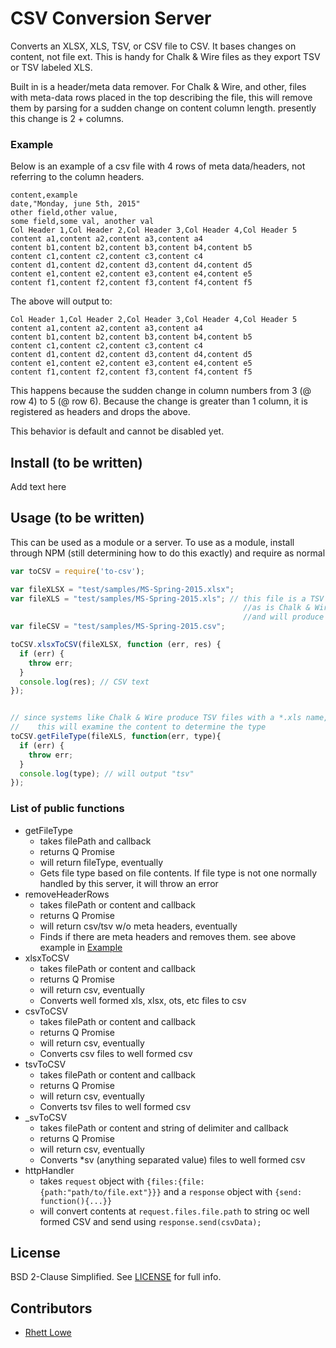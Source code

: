 # CSV Conversion Server
Converts an XLSX, XLS, TSV, or CSV file to CSV. It bases changes on content, not file ext. This is handy for Chalk \& Wire files as they export TSV or TSV labeled XLS.

Built in is a header/meta data remover. For Chalk & Wire, and other, files with meta-data rows placed in the top describing the file, this will remove them by parsing for a sudden change on content column length. presently this change is 2 + columns.

### Example

Below is an example of a csv file with 4 rows of meta data/headers, not referring to the column headers.

```
content,example
date,"Monday, june 5th, 2015"
other field,other value,
some field,some val, another val
Col Header 1,Col Header 2,Col Header 3,Col Header 4,Col Header 5
content a1,content a2,content a3,content a4
content b1,content b2,content b3,content b4,content b5
content c1,content c2,content c3,content c4
content d1,content d2,content d3,content d4,content d5
content e1,content e2,content e3,content e4,content e5
content f1,content f2,content f3,content f4,content f5
```

The above will output to:

```
Col Header 1,Col Header 2,Col Header 3,Col Header 4,Col Header 5
content a1,content a2,content a3,content a4
content b1,content b2,content b3,content b4,content b5
content c1,content c2,content c3,content c4
content d1,content d2,content d3,content d4,content d5
content e1,content e2,content e3,content e4,content e5
content f1,content f2,content f3,content f4,content f5
```

This happens because the sudden change in column numbers from 3 (@ row 4) to 5 (@ row 6). Because the change is greater than 1 column, it is registered as headers and drops the above.

This behavior is default and cannot be disabled yet.

## Install (to be written)
Add text here

## Usage (to be written)
This can be used as a module or a server. To use as a module, install through NPM (still determining how to do this exactly) and require as normal

```javascript
var toCSV = require('to-csv');

var fileXLSX = "test/samples/MS-Spring-2015.xlsx";
var fileXLS = "test/samples/MS-Spring-2015.xls"; // this file is a TSV file labeled *.xls, 
                                                    //as is Chalk & Wire's normal output 
                                                    //and will produce errors when put into toCSV.xlsxToCSV 
var fileCSV = "test/samples/MS-Spring-2015.csv";

toCSV.xlsxToCSV(fileXLSX, function (err, res) {
  if (err) {
    throw err;
  }
  console.log(res); // CSV text
});


// since systems like Chalk & Wire produce TSV files with a *.xls name, 
//    this will examine the content to determine the type
toCSV.getFileType(fileXLS, function(err, type){ 
  if (err) {
    throw err;
  }
  console.log(type); // will output "tsv"
});
```

### List of public functions
- getFileType 
  - takes filePath and callback 
  - returns Q Promise 
  - will return fileType, eventually 
  - Gets file type based on file contents. If file type is not one normally handled by this server, it will throw an error 
- removeHeaderRows 
  - takes filePath or content and callback 
  - returns Q Promise 
  - will return csv/tsv w/o meta headers, eventually 
  - Finds if there are meta headers and removes them. see above example in [Example](#example)
- xlsxToCSV
  - takes filePath or content and callback 
  - returns Q Promise 
  - will return csv, eventually 
  - Converts well formed xls, xlsx, ots, etc files to csv
- csvToCSV
  - takes filePath or content and callback 
  - returns Q Promise 
  - will return csv, eventually 
  - Converts csv files to well formed csv
- tsvToCSV
  - takes filePath or content and callback 
  - returns Q Promise 
  - will return csv, eventually 
  - Converts tsv files to well formed csv
- _svToCSV
  - takes filePath or content and string of delimiter and callback 
  - returns Q Promise 
  - will return csv, eventually 
  - Converts *sv (anything separated value) files to well formed csv
- httpHandler
  - takes `request` object with `{files:{file:{path:"path/to/file.ext"}}}` and a `response` object with `{send: function(){...}}` 
  - will convert contents at `request.files.file.path` to string oc well formed CSV and send using `response.send(csvData);` 

## License
BSD 2-Clause Simplified. See [LICENSE](LICENSE) for full info.

## Contributors

- [Rhett Lowe](https://github.oit.uci.edu/rhett)
